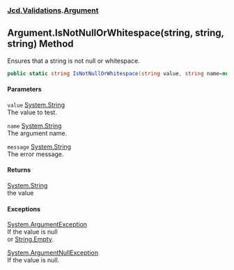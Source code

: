 ### [Jcd.Validations](Jcd_Validations.md 'Jcd.Validations').[Argument](Jcd_Validations_Argument.md 'Jcd.Validations.Argument')
## Argument.IsNotNullOrWhitespace(string, string, string) Method
Ensures that a string is not null or whitespace.  
```csharp
public static string IsNotNullOrWhitespace(string value, string name=null, string message=null);
```
#### Parameters
<a name='Jcd_Validations_Argument_IsNotNullOrWhitespace(string_string_string)_value'></a>
`value` [System.String](https://docs.microsoft.com/en-us/dotnet/api/System.String 'System.String')  
The value to test.
  
<a name='Jcd_Validations_Argument_IsNotNullOrWhitespace(string_string_string)_name'></a>
`name` [System.String](https://docs.microsoft.com/en-us/dotnet/api/System.String 'System.String')  
The argument name.
  
<a name='Jcd_Validations_Argument_IsNotNullOrWhitespace(string_string_string)_message'></a>
`message` [System.String](https://docs.microsoft.com/en-us/dotnet/api/System.String 'System.String')  
The error message.
  
#### Returns
[System.String](https://docs.microsoft.com/en-us/dotnet/api/System.String 'System.String')  
the value
#### Exceptions
[System.ArgumentException](https://docs.microsoft.com/en-us/dotnet/api/System.ArgumentException 'System.ArgumentException')  
If the value is null  
               or [String.Empty](https://docs.microsoft.com/en-us/dotnet/api/System.String.Empty 'System.String.Empty').  
            
[System.ArgumentNullException](https://docs.microsoft.com/en-us/dotnet/api/System.ArgumentNullException 'System.ArgumentNullException')  
If the value is null.

